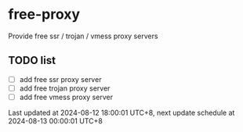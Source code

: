 
# free-proxy
Provide free ssr / trojan / vmess proxy servers


## TODO list
- [ ] add free ssr proxy server
- [ ] add free trojan proxy server
- [ ] add free vmess proxy server

Last updated at 2024-08-12 18:00:01 UTC+8, next update schedule at 2024-08-13 00:00:01 UTC+8

